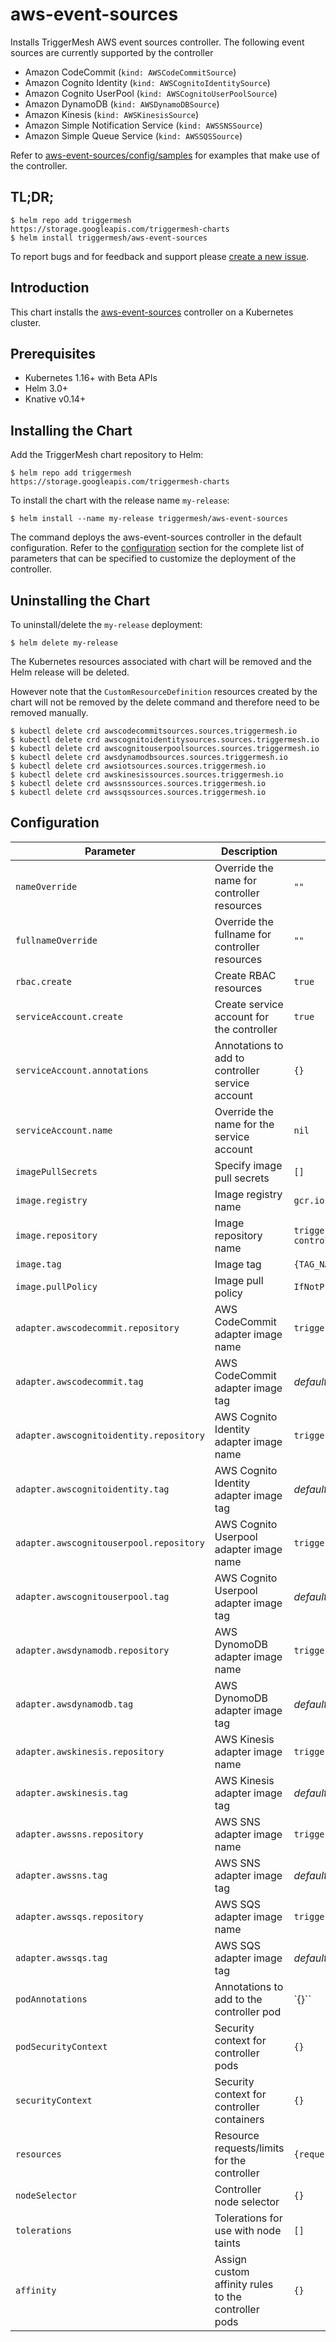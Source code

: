 # aws-event-sources

Installs TriggerMesh AWS event sources controller. The following event sources are currently supported by the controller

- Amazon CodeCommit (`kind: AWSCodeCommitSource`)
- Amazon Cognito Identity (`kind: AWSCognitoIdentitySource`)
- Amazon Cognito UserPool (`kind: AWSCognitoUserPoolSource`)
- Amazon DynamoDB (`kind: AWSDynamoDBSource`)
- Amazon Kinesis (`kind: AWSKinesisSource`)
- Amazon Simple Notification Service (`kind: AWSSNSSource`)
- Amazon Simple Queue Service (`kind: AWSSQSSource`)

Refer to [aws-event-sources/config/samples](https://github.com/triggermesh/aws-event-sources/tree/master/config/samples) for examples that make use of the controller.

## TL;DR;

```console
$ helm repo add triggermesh https://storage.googleapis.com/triggermesh-charts
$ helm install triggermesh/aws-event-sources
```

To report bugs and for feedback and support please [create a new issue](https://github.com/triggermesh/aws-event-sources/issues/new).

## Introduction

This chart installs the [aws-event-sources](https://github.com/triggermesh/aws-event-sources) controller on a Kubernetes cluster.

## Prerequisites
  - Kubernetes 1.16+ with Beta APIs
  - Helm 3.0+
  - Knative v0.14+

## Installing the Chart

Add the TriggerMesh chart repository to Helm:

```console
$ helm repo add triggermesh https://storage.googleapis.com/triggermesh-charts
```

To install the chart with the release name `my-release`:

```console
$ helm install --name my-release triggermesh/aws-event-sources
```

The command deploys the aws-event-sources controller in the default configuration. Refer to the [configuration](#configuration) section for the complete list of parameters that can be specified to customize the deployment of the controller.

## Uninstalling the Chart

To uninstall/delete the `my-release` deployment:

```console
$ helm delete my-release
```

The Kubernetes resources associated with chart will be removed and the Helm release will be deleted.

However note that the `CustomResourceDefinition` resources created by the chart will not be removed by the delete command and therefore need to be removed manually.

```console
$ kubectl delete crd awscodecommitsources.sources.triggermesh.io
$ kubectl delete crd awscognitoidentitysources.sources.triggermesh.io
$ kubectl delete crd awscognitouserpoolsources.sources.triggermesh.io
$ kubectl delete crd awsdynamodbsources.sources.triggermesh.io
$ kubectl delete crd awsiotsources.sources.triggermesh.io
$ kubectl delete crd awskinesissources.sources.triggermesh.io
$ kubectl delete crd awssnssources.sources.triggermesh.io
$ kubectl delete crd awssqssources.sources.triggermesh.io
```

## Configuration

|                Parameter                |                     Description                     |                  Default                   |
|-----------------------------------------|-----------------------------------------------------|--------------------------------------------|
| `nameOverride`                          | Override the name for controller resources          | `""`                                       |
| `fullnameOverride`                      | Override the fullname for controller resources      | `""`                                       |
| `rbac.create`                           | Create RBAC resources                               | `true`                                     |
| `serviceAccount.create`                 | Create service account for the controller           | `true`                                     |
| `serviceAccount.annotations`            | Annotations to add to controller service account    | `{}`                                       |
| `serviceAccount.name`                   | Override the name for the service account           | `nil`                                      |
| `imagePullSecrets`                      | Specify image pull secrets                          | `[]`                                       |
| `image.registry`                        | Image registry name                                 | `gcr.io`                                   |
| `image.repository`                      | Image repository name                               | `triggermesh/aws-event-sources-controller` |
| `image.tag`                             | Image tag                                           | `{TAG_NAME}`                               |
| `image.pullPolicy`                      | Image pull policy                                   | `IfNotPresent`                             |
| `adapter.awscodecommit.repository`      | AWS CodeCommit adapter image name                   | `triggermesh/awscodecommitsource`          |
| `adapter.awscodecommit.tag`             | AWS CodeCommit adapter image tag                    | _defaults to value of `.image.tag`_        |
| `adapter.awscognitoidentity.repository` | AWS Cognito Identity adapter image name             | `triggermesh/awscognitoidentitysource`     |
| `adapter.awscognitoidentity.tag`        | AWS Cognito Identity adapter image tag              | _defaults to value of `.image.tag`_        |
| `adapter.awscognitouserpool.repository` | AWS Cognito Userpool adapter image name             | `triggermesh/awscognitouserpoolsource`     |
| `adapter.awscognitouserpool.tag`        | AWS Cognito Userpool adapter image tag              | _defaults to value of `.image.tag`_        |
| `adapter.awsdynamodb.repository`        | AWS DynomoDB adapter image name                     | `triggermesh/awsdynamodbsource`            |
| `adapter.awsdynamodb.tag`               | AWS DynomoDB adapter image tag                      | _defaults to value of `.image.tag`_        |
| `adapter.awskinesis.repository`         | AWS Kinesis adapter image name                      | `triggermesh/awskinesissource`             |
| `adapter.awskinesis.tag`                | AWS Kinesis adapter image tag                       | _defaults to value of `.image.tag`_        |
| `adapter.awssns.repository`             | AWS SNS adapter image name                          | `triggermesh/awssnssource`                 |
| `adapter.awssns.tag`                    | AWS SNS adapter image tag                           | _defaults to value of `.image.tag`_        |
| `adapter.awssqs.repository`             | AWS SQS adapter image name                          | `triggermesh/awssqssource`                 |
| `adapter.awssqs.tag`                    | AWS SQS adapter image tag                           | _defaults to value of `.image.tag`_        |
| `podAnnotations`                        | Annotations to add to the controller pod            | `{}``                                      |
| `podSecurityContext`                    | Security context for controller pods                | `{}`                                       |
| `securityContext`                       | Security context for controller containers          | `{}`                                       |
| `resources`                             | Resource requests/limits for the controller         | `{requests: {cpu: 20m, memory: 20Mi}}`     |
| `nodeSelector`                          | Controller node selector                            | `{}`                                       |
| `tolerations`                           | Tolerations for use with node taints                | `[]`                                       |
| `affinity`                              | Assign custom affinity rules to the controller pods | `{}`                                       |
